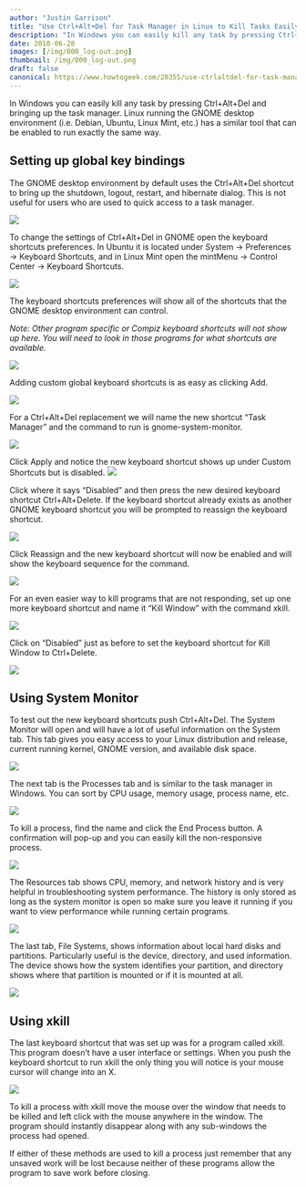 ```yaml
---
author: "Justin Garrison"
title: "Use Ctrl+Alt+Del for Task Manager in Linux to Kill Tasks Easily"
description: "In Windows you can easily kill any task by pressing Ctrl+Alt+Del and bringing"
date: 2010-06-28
images: [/img/000_log-out.png]
thumbnail: /img/000_log-out.png
draft: false
canonical: https://www.howtogeek.com/20355/use-ctrlaltdel-for-task-manager-in-linux-to-kill-tasks-easily/
---
```


In Windows you can easily kill any task by pressing Ctrl+Alt+Del and bringing up the task manager. Linux running the GNOME desktop environment (i.e. Debian, Ubuntu, Linux Mint, etc.) has a similar tool that can be enabled to run exactly the same way.

## Setting up global key bindings

The GNOME desktop environment by default uses the Ctrl+Alt+Del shortcut to bring up the shutdown, logout, restart, and hibernate dialog. This is not useful for users who are used to quick access to a task manager.

![](/img/000_log-out.png)

To change the settings of Ctrl+Alt+Del in GNOME open the keyboard shortcuts preferences. In Ubuntu it is located under System -> Preferences -> Keyboard Shortcuts, and in Linux Mint open the mintMenu -> Control Center -> Keyboard Shortcuts.

![](/img/001_control-panel.png)

The keyboard shortcuts preferences will show all of the shortcuts that the GNOME desktop environment can control.

_Note: Other program specific or Compiz keyboard shortcuts will not show up here. You will need to look in those programs for what shortcuts are available._

![](/img/002_Keyboard-Shortcuts.png)

Adding custom global keyboard shortcuts is as easy as clicking Add.

![](/img/003_new-shortcut.png)

For a Ctrl+Alt+Del replacement we will name the new shortcut “Task Manager” and the command to run is gnome-system-monitor.

![](/img/005_Custom-Shortcut.png)

Click Apply and notice the new keyboard shortcut shows up under Custom Shortcuts but is disabled. ![](/img/006_Keyboard-Shortcuts.png)

Click where it says “Disabled” and then press the new desired keyboard shortcut Ctrl+Alt+Delete. If the keyboard shortcut already exists as another GNOME keyboard shortcut you will be prompted to reassign the keyboard shortcut.

![](/img/010_replacement-warning.png)

Click Reassign and the new keyboard shortcut will now be enabled and will show the keyboard sequence for the command.

![](/img/012_Keyboard-Shortcuts.png)

For an even easier way to kill programs that are not responding, set up one more keyboard shortcut and name it “Kill Window” with the command xkill.

![](/img/013_xkill-shortcut.png)

Click on “Disabled” just as before to set the keyboard shortcut for Kill Window to Ctrl+Delete.

![](/img/014_Keyboard-Shortcuts.png)

## Using System Monitor

To test out the new keyboard shortcuts push Ctrl+Alt+Del. The System Monitor will open and will have a lot of useful information on the System tab. This tab gives you easy access to your Linux distribution and release, current running kernel, GNOME version, and available disk space.

![](/img/015_System-Monitor.png)

The next tab is the Processes tab and is similar to the task manager in Windows. You can sort by CPU usage, memory usage, process name, etc.

![](/img/016_System-Monitor.png)

To kill a process, find the name and click the End Process button. A confirmation will pop-up and you can easily kill the non-responsive process.

![](/img/019_Selection.png)

The Resources tab shows CPU, memory, and network history and is very helpful in troubleshooting system performance. The history is only stored as long as the system monitor is open so make sure you leave it running if you want to view performance while running certain programs.

![](/img/017_System-Monitor.png)

The last tab, File Systems, shows information about local hard disks and partitions. Particularly useful is the device, directory, and used information. The device shows how the system identifies your partition, and directory shows where that partition is mounted or if it is mounted at all.

![](/img/018_System-Monitor.png)

## Using xkill

The last keyboard shortcut that was set up was for a program called xkill. This program doesn’t have a user interface or settings. When you push the keyboard shortcut to run xkill the only thing you will notice is your mouse cursor will change into an X.

![](/img/020_xkill.png)

To kill a process with xkill move the mouse over the window that needs to be killed and left click with the mouse anywhere in the window. The program should instantly disappear along with any sub-windows the process had opened.

If either of these methods are used to kill a process just remember that any unsaved work will be lost because neither of these programs allow the program to save work before closing.
